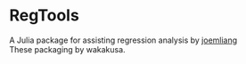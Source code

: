 RegTools
===========

A Julia package for assisting regression analysis by [joemliang](https://github.com/joemliang/RegTools.jl)  
These packaging by wakakusa.
